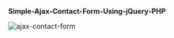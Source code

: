 <b>Simple-Ajax-Contact-Form-Using-jQuery-PHP</b>

![ajax-contact-form](https://user-images.githubusercontent.com/16095028/72342985-d19e8080-36f3-11ea-8a06-3a13dd03cdce.png)

